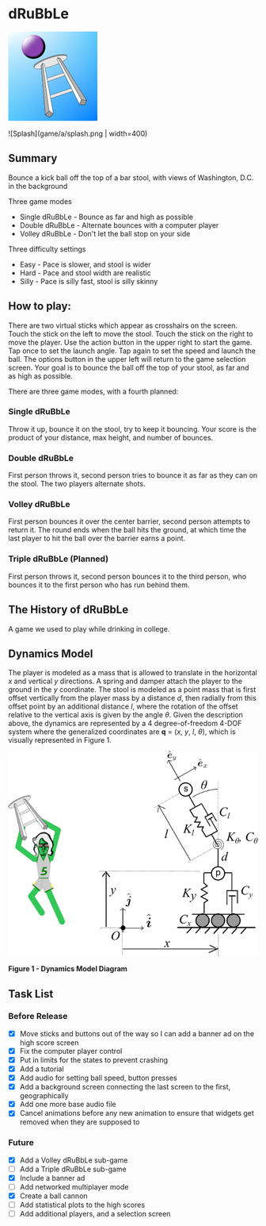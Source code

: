 # dRuBbLe

![Icon](game/a/icon.png)

![Splash](game/a/splash.png | width=400)

## Summary

Bounce a kick ball off the top of a bar stool, with views of Washington, D.C. in the background

Three game modes
* Single dRuBbLe - Bounce as far and high as possible
* Double dRuBbLe - Alternate bounces with a computer player
* Volley dRuBbLe - Don't let the ball stop on your side

Three difficulty settings
* Easy - Pace is slower, and stool is wider
* Hard - Pace and stool width are realistic
* Silly - Pace is silly fast, stool is silly skinny

## How to play:

There are two virtual sticks which appear as crosshairs on the screen. 
Touch the stick on the left to move the stool. 
Touch the stick on the right to move the player.
Use the action button in the upper right to start the game.
Tap once to set the launch angle.
Tap again to set the speed and launch the ball.
The options button in the upper left will return to the game selection screen.
Your goal is to bounce the ball off the top of your stool, as far and as high as possible. 

There are three game modes, with a fourth planned:
### Single dRuBbLe
Throw it up, bounce it on the stool, try to keep it bouncing. 
Your score is the product of your distance, max height, and number of bounces.

### Double dRuBbLe
First person throws it, second person tries to bounce it as far as they can on the stool.
The two players alternate shots.

### Volley dRuBbLe
First person bounces it over the center barrier, second person attempts to return it.
The round ends when the ball hits the ground, at which time the last player to hit the ball over the barrier earns a point.

### Triple dRuBbLe (Planned)
First person throws it, second person bounces it to the third person, who bounces it to the first person who has run behind them.

## The History of dRuBbLe
A game we used to play while drinking in college.

## Dynamics Model
The player is modeled as a mass that is allowed to translate in the horizontal *x* and vertical *y* directions. 
A spring and damper attach the player to the ground in the *y* coordinate.
The stool is modeled as a point mass that is first offset vertically from the player mass by a distance *d*, then radially from this offset point by an additional distance *l*, where the rotation of the offset relative to the vertical axis is given by the angle $\theta$.
Given the description above, the dynamics are represented by a 4 degree-of-freedom 4-DOF system where the generalized coordinates are **q** = (*x*, *y*, *l*, *$\theta$*), which is visually represented in Figure 1.

![Dynamics Model Diagram](extra_data/figs/diagram.png)

**Figure 1 - Dynamics Model Diagram**



## Task List 
### Before Release
- [x] Move sticks and buttons out of the way so I can add a banner ad on the high score screen
- [x] Fix the computer player control
- [x] Put in limits for the states to prevent crashing
- [x] Add a tutorial
- [x] Add audio for setting ball speed, button presses
- [x] Add a background screen connecting the last screen to the first, geographically
- [x] Add one more base audio file
- [x] Cancel animations before any new animation to ensure that widgets get removed when they are supposed to

### Future
- [x] Add a Volley dRuBbLe sub-game
- [ ] Add a Triple dRuBbLe sub-game
- [x] Include a banner ad
- [ ] Add networked multiplayer mode
- [x] Create a ball cannon
- [ ] Add statistical plots to the high scores
- [ ] Add additional players, and a selection screen